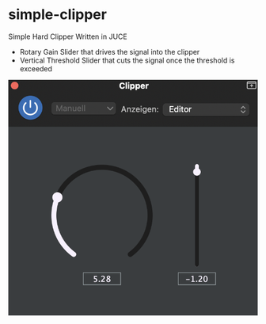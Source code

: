 # simple-clipper
Simple Hard Clipper Written in JUCE

- Rotary Gain Slider that drives the signal into the clipper
- Vertical Threshold Slider that cuts the signal once the threshold is exceeded

![Clipper Screenshot](https://github.com/Wieland3/simple-clipper/blob/main/Resources/Screenshot.png?raw=true)
